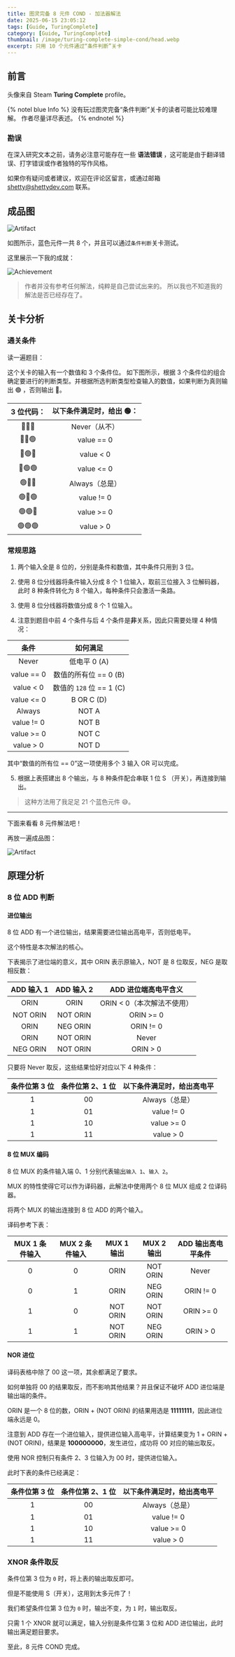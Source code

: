 ```yaml
---
title: 图灵完备 8 元件 COND - 加法器解法
date: 2025-06-15 23:05:12
tags: [Guide, TuringComplete]
category: [Guide, TuringComplete]
thumbnail: /image/turing-complete-simple-cond/head.webp
excerpt: 只用 10 个元件通过“条件判断”关卡
---
```


## 前言

头像来自 Steam **Turing Complete** profile。

{% notel blue Info %}
没有玩过图灵完备“条件判断”关卡的读者可能比较难理解。
作者尽量详尽表述。
{% endnotel %}

### 勘误

在深入研究文本之前，请务必注意可能存在一些 **语法错误** ，这可能是由于翻译错误、打字错误或作者独特的写作风格。

如果你有疑问或者建议，欢迎在评论区留言，或通过邮箱 shetty@shettydev.com 联系。

## 成品图

![Artifact](artifact.webp)

如图所示，蓝色元件一共 8 个，并且可以通过`条件判断`关卡测试。

这里展示一下我的成就：

![Achievement](achievement.webp)

> 作者并没有参考任何解法，纯粹是自己尝试出来的。
> 所以我也不知道我的解法是否已经存在了。

## 关卡分析

### 通关条件

读一遍题目：

这个关卡的输入有一个数值和 3 个条件位。
如下图所示，根据 3 个条件位的组合确定要进行的判断类型。并根据所选判断类型检查输入的数值，如果判断为真则输出 🟢 ，否则输出 🔴。

| 3 位代码： | 以下条件满足时，给出 🟢： |
|:----------:|:-------------------------:|
| 🔴🔴🔴     | Never（从不）             |
| 🔴🔴🟢     | value == 0                |
| 🔴🟢🔴     | value < 0                 |
| 🔴🟢🟢     | value <= 0                |
| 🟢🔴🔴     | Always（总是）            |
| 🟢🔴🟢     | value != 0                |
| 🟢🟢🔴     | value >= 0                |
| 🟢🟢🟢     | value > 0                 |

### 常规思路

1. 两个输入全是 8 位的，分别是条件和数值，其中条件只用到 3 位。

2. 使用 8 位分线器将条件输入分成 8 个 1 位输入，取前三位接入 3 位解码器，此时 8 种条件转化为 8 个输入，每种条件只会激活一条路。

3. 使用 8 位分线器将数值分成 8 个 1 位输入。

4. 注意到题目中前 4 个条件与后 4 个条件是**非**关系，因此只需要处理 4 种情况：

| 条件       | 如何满足                 |
|:----------:|:------------------------:|
| Never      | 低电平 0 (A)             |
| value == 0 | 数值的所有位 == 0 (B)    |
| value < 0  | 数值的 `128` 位 == 1 (C) |
| value <= 0 | B OR C (D)               |
| Always     | NOT A                    |
| value != 0 | NOT B                    |
| value >= 0 | NOT C                    |
| value > 0  | NOT D                    |

其中“数值的所有位 == 0”这一项使用多个 3 输入 OR 可以完成。

5. 根据上表搭建出 8 个输出，与 8 种条件配合串联 1 位 S （开关），再连接到输出。

> 这种方法用了我足足 21 个蓝色元件 😅。

---

下面来看看 8 元件解法吧！

再放一遍成品图：

![Artifact](artifact.webp)

## 原理分析

### 8 位 ADD 判断

#### 进位输出

8 位 ADD 有一个进位输出，结果需要进位输出高电平，否则低电平。

这个特性是本次解法的核心。

下表揭示了进位端的意义，其中 ORIN 表示原输入，NOT 是 8 位取反，NEG 是取相反数：

| ADD 输入 1 | ADD 输入 2 | ADD 进位端高电平含义       |
|:----------:|:----------:|:--------------------------:|
| ORIN       | ORIN       | ORIN < 0（本次解法不使用） |
| NOT ORIN   | NOT ORIN   | ORIN >= 0                  |
| ORIN       | NEG ORIN   | ORIN != 0                  |
| ORIN       | NOT ORIN   | Never                      |
| NEG ORIN   | NOT ORIN   | ORIN > 0                   |

只要将 Never 取反，这些结果恰好对应以下 4 种条件：

| 条件位第 3 位 | 条件位第 2、1 位 | 以下条件满足时，给出高电平 |
|:-------------:|:----------------:|:--------------------------:|
| 1             | 00               | Always（总是）             |
| 1             | 01               | value != 0                 |
| 1             | 10               | value >= 0                 |
| 1             | 11               | value > 0                  |

#### 8 位 MUX 编码

8 位 MUX 的条件输入端 0、1 分别代表输出`输入 1`、`输入 2`。

MUX 的特性使得它可以作为译码器，此解法中使用两个 8 位 MUX 组成 2 位译码器。

将两个 MUX 的输出连接到 8 位 ADD 的两个输入。

译码参考下表：

| MUX 1 条件输入 | MUX 2 条件输入 | MUX 1 输出 | MUX 2 输出 | ADD 输出高电平条件 |
|:--------------:|:--------------:|:----------:|:----------:|:------------------:|
| 0              | 0              | ORIN       | NOT ORIN   | Never              |
| 0              | 1              | ORIN       | NEG ORIN   | ORIN != 0          |
| 1              | 0              | NOT ORIN   | NOT ORIN   | ORIN >= 0          |
| 1              | 1              | NOT ORIN   | NEG ORIN   | ORIN > 0           |


#### NOR 进位

译码表格中除了 00 这一项，其余都满足了要求。

如何单独将 00 的结果取反，而不影响其他结果？并且保证不破坏 ADD 进位端是输出端的条件。

ORIN 是一个 8 位的数，ORIN + (NOT ORIN) 的结果用选是 **11111111**，因此进位端永远是 0。

注意到 ADD 存在一个进位输入，提供进位输入高电平，计算结果变为 1 + ORIN + (NOT ORIN)，结果是 **100000000**，发生进位，成功将 00 对应的输出取反。

使用 NOR 控制只有条件 2、3 位输入为 00 时，提供进位输入。

此时下表的条件已经满足：

| 条件位第 3 位 | 条件位第 2、1 位 | 以下条件满足时，给出高电平 |
|:-------------:|:----------------:|:--------------------------:|
| 1             | 00               | Always（总是）             |
| 1             | 01               | value != 0                 |
| 1             | 10               | value >= 0                 |
| 1             | 11               | value > 0                  |

### XNOR 条件取反

条件位第 3 位为 `0` 时，将上表的输出取反即可。

但是不能使用 S（开关），这用到太多元件了！

我们希望条件位第 3 位为 `0` 时，输出不变，为 `1` 时，输出取反。

只需 1 个 XNOR 就可以满足，输入分别是条件位第 3 位和 ADD 进位输出，此时输出满足题目要求。

至此，8 元件 COND 完成。
